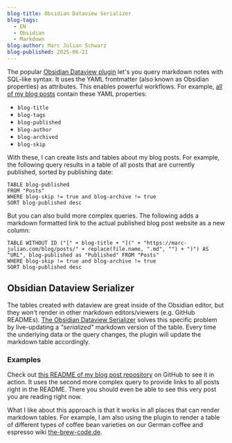 ```yaml
---
blog-title: Obsidian Dataview Serializer
blog-tags:
  - EN
  - Obsidian
  - Markdown
blog-author: Marc Julian Schwarz
blog-published: 2025-06-21
---
```


The popular [Obsidian Dataview plugin](https://github.com/blacksmithgu/obsidian-dataview) let's you query markdown notes with SQL-like syntax. It uses the YAML frontmatter (also known as Obsidian properties) as attributes. This enables powerful workflows. For example, [all of my blog posts](https://github.com/marcjulianschwarz/obsidian-vault-blog) contain these YAML properties:

- `blog-title`
- `blog-tags`
- `blog-published`
- `blog-author`
- `blog-archived`
- `blog-skip`

With these, I can create lists and tables about my blog posts. For example, the following query results in a table of all posts that are currently published, sorted by publishing date:

```
TABLE blog-published
FROM "Posts"
WHERE blog-skip != true and blog-archive != true
SORT blog-published desc
```

But you can also build more complex queries. The following adds a markdown formatted link to the actual published blog post website as a new column:

```
TABLE WITHOUT ID ("[" + blog-title + "](" + "https://marc-julian.com/blog/posts/" + replace(file.name, ".md", "") + ")") AS "URL", blog-published as "Published" FROM "Posts" 
WHERE blog-skip != true and blog-archive != true 
SORT blog-published desc
```

## Obsidian Dataview Serializer

The tables created with dataview are great inside of the Obsidian editor, but they won't render in other markdown editors/viewers (e.g. GitHub READMEs). [The Obsidian Dataview Serializer](https://github.com/dsebastien/obsidian-dataview-serializer) solves this specific problem by live-updating a *"serialized"* markdown version of the table. Every time the underlying data or the query changes, the plugin will update the markdown table accordingly. 

### Examples

Check out [this README of my blog post repository](https://github.com/marcjulianschwarz/obsidian-vault-blog) on GitHub to see it in action. It uses the second more complex query to provide links to all posts right in the README. There you should even be able to see this very post you are reading right now.

What I like about this approach is that it works in all places that can render markdown tables. For example, I am also using the plugin to render a table of different types of coffee bean varieties on our German coffee and espresso wiki [the-brew-code.de](https://the-brew-code.de/Kaffee/Kaffee-%C3%9Cbersicht).



